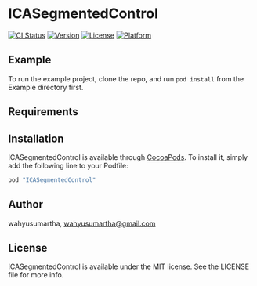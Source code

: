# ICASegmentedControl

[![CI Status](http://img.shields.io/travis/wahyusumartha/ICASegmentedControl.svg?style=flat)](https://travis-ci.org/wahyusumartha/ICASegmentedControl)
[![Version](https://img.shields.io/cocoapods/v/ICASegmentedControl.svg?style=flat)](http://cocoapods.org/pods/ICASegmentedControl)
[![License](https://img.shields.io/cocoapods/l/ICASegmentedControl.svg?style=flat)](http://cocoapods.org/pods/ICASegmentedControl)
[![Platform](https://img.shields.io/cocoapods/p/ICASegmentedControl.svg?style=flat)](http://cocoapods.org/pods/ICASegmentedControl)

## Example

To run the example project, clone the repo, and run `pod install` from the Example directory first.

## Requirements

## Installation

ICASegmentedControl is available through [CocoaPods](http://cocoapods.org). To install
it, simply add the following line to your Podfile:

```ruby
pod "ICASegmentedControl"
```

## Author

wahyusumartha, wahyusumartha@gmail.com

## License

ICASegmentedControl is available under the MIT license. See the LICENSE file for more info.
